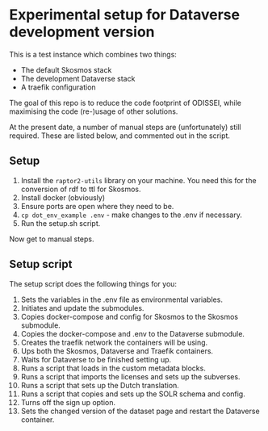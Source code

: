 # Experimental setup for Dataverse development version

This is a test instance which combines two things:

- The default Skosmos stack
- The development Dataverse stack
- A traefik configuration

The goal of this repo is to reduce the code footprint of ODISSEI, while maximising the code (re-)usage of other solutions.

At the present date, a number of manual steps are (unfortunately) still required. These are listed below, and commented out in the script.

## Setup

1. Install the `raptor2-utils` library on your machine. You need this for the conversion of rdf to ttl for Skosmos.
2. Install docker (obviously)
3. Ensure ports are open where they need to be.
4. `cp dot_env_example .env` - make changes to the .env if necessary.
5. Run the setup.sh script.

Now get to manual steps.

## Setup script
The setup script does the following things for you:
1. Sets the variables in the .env file as environmental variables.
2. Initiates and update the submodules.
3. Copies docker-compose and config for Skosmos to the Skosmos submodule.
4. Copies the docker-compose and .env to the Dataverse submodule.
5. Creates the traefik network the containers will be using.
6. Ups both the Skosmos, Dataverse and Traefik containers.
7. Waits for Dataverse to be finished setting up.
8. Runs a script that loads in the custom metadata blocks.
9. Runs a script that imports the licenses and sets up the subverses.
10. Runs a script that sets up the Dutch translation.
11. Runs a script that copies and sets up the SOLR schema and config.
12. Turns off the sign up option.
13. Sets the changed version of the dataset page and restart the Dataverse container.

